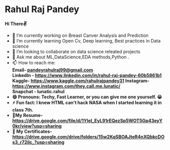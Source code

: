 # Rahul Raj Pandey 



  
  
**Hi There✌**
- 🔭 I’m currently working on Breast Canver Analysis and Prediction 
- 🌱 I’m currently learning Open Cv, Deep learning, Best practices in Data science 
- 👯 I’m looking to collaborate on data science releated projects
- 💬 Ask me about  ML,DataScience,EDA methods,Python .
- 📫 How to reach me: <br>  <b>Email<b>- pandeyrahulraj99@gmail.com<br>
                             <b>LinkedIn<b> - https://www.linkedin.com/in/rahul-raj-pandey-60b5861b1 <br>
                             <b>Kaggle<b>- https://www.kaggle.com/rahulrajpandey31
                             <b>Instagram<b>- https://www.instagram.com/they.call.me.lunatic/ <br>
                             <b>Snapchat<b> - lunatic.rahul                               
- 😄 Pronouns: Techy, Fast Learner, or you can give me one yourself. 😀
- ⚡ Fun fact: I knew HTML can't hack NASA  when I started learning it in class 7th.
- 📜My Resume- https://drive.google.com/file/d/1YIeI_EyL91rEQezSp5WOT5Gp43eyY0kr/view?usp=sharing
- 📄 My Certificates-https://drive.google.com/drive/folders/15w2KqSBOAJteR4nXQbkcDOs3_r72ilc_?usp=sharing


